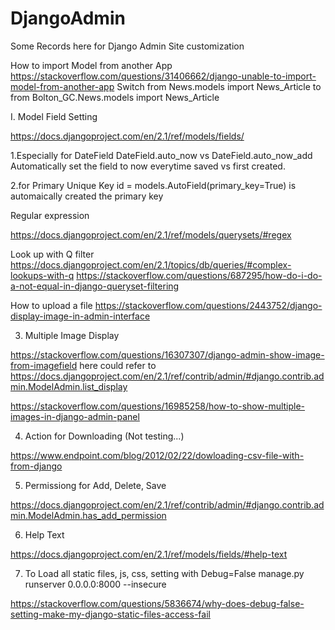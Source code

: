 # DjangoAdmin
Some Records here for Django Admin Site customization

How to import Model from another App
https://stackoverflow.com/questions/31406662/django-unable-to-import-model-from-another-app
Switch
from News.models import News_Article
to
from Bolton_GC.News.models import News_Article


I. Model Field Setting 

https://docs.djangoproject.com/en/2.1/ref/models/fields/ 

1.Especially for DateField
DateField.auto_now vs DateField.auto_now_add
Automatically set the field to now everytime saved vs first created. 

2.for Primary Unique Key
id = models.AutoField(primary_key=True) is automaically created the primary key




Regular expression

https://docs.djangoproject.com/en/2.1/ref/models/querysets/#regex

Look up with Q filter
https://docs.djangoproject.com/en/2.1/topics/db/queries/#complex-lookups-with-q
https://stackoverflow.com/questions/687295/how-do-i-do-a-not-equal-in-django-queryset-filtering

How to upload a file
https://stackoverflow.com/questions/2443752/django-display-image-in-admin-interface


3. Multiple Image Display

https://stackoverflow.com/questions/16307307/django-admin-show-image-from-imagefield
here could refer to 
https://docs.djangoproject.com/en/2.1/ref/contrib/admin/#django.contrib.admin.ModelAdmin.list_display

https://stackoverflow.com/questions/16985258/how-to-show-multiple-images-in-django-admin-panel

4. Action for Downloading (Not testing...)

https://www.endpoint.com/blog/2012/02/22/dowloading-csv-file-with-from-django

5. Permissiong for Add, Delete, Save

https://docs.djangoproject.com/en/2.1/ref/contrib/admin/#django.contrib.admin.ModelAdmin.has_add_permission

6. Help Text

https://docs.djangoproject.com/en/2.1/ref/models/fields/#help-text

7. To Load all static files, js, css, setting with Debug=False
manage.py runserver 0.0.0.0:8000 --insecure

https://stackoverflow.com/questions/5836674/why-does-debug-false-setting-make-my-django-static-files-access-fail
